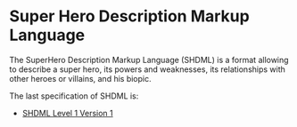 # Super Hero Description Markup Language
The SuperHero Description Markup Language (SHDML) is a format allowing to describe a super hero, its powers and weaknesses, its relationships with other heroes or villains, and his biopic. 

The last specification of SHDML is:

* [SHDML Level 1 Version 1](https://identifiers.org/combine.specifications/shdml.level-1.version-1)